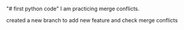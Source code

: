 "# first python code" 
I am practicing merge conflicts.

created a new branch to add new feature and check merge conflicts